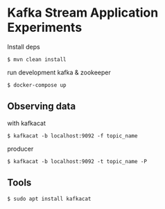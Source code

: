 # Kafka Stream Application Experiments


Install deps

```shell
$ mvn clean install
```

run development kafka & zookeeper

```shell
$ docker-compose up
```

## Observing data
with kafkacat

```shell
$ kafkacat -b localhost:9092 -f topic_name
```
producer

```shell
$ kafkacat -b localhost:9092 -t topic_name -P
```

## Tools

```shell
$ sudo apt install kafkacat
```